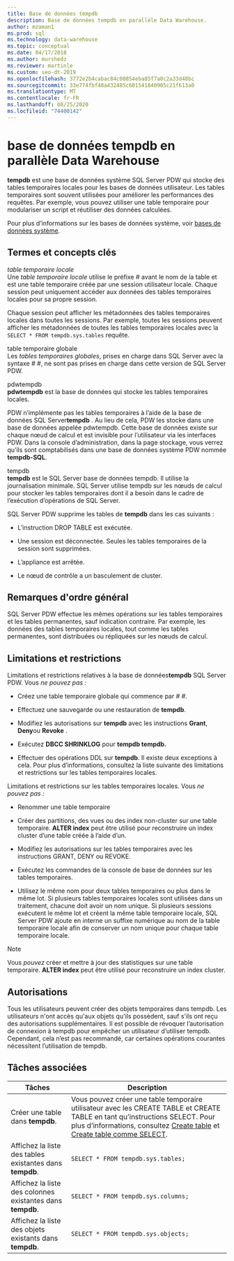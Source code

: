 ```yaml
---
title: Base de données tempdb
description: Base de données tempdb en parallèle Data Warehouse.
author: mzaman1
ms.prod: sql
ms.technology: data-warehouse
ms.topic: conceptual
ms.date: 04/17/2018
ms.author: murshedz
ms.reviewer: martinle
ms.custom: seo-dt-2019
ms.openlocfilehash: 3772e2b4cabac84c00854eba85f7a0c2a33d48bc
ms.sourcegitcommit: 33e774fbf48a432485c601541840905c21f613a0
ms.translationtype: MT
ms.contentlocale: fr-FR
ms.lasthandoff: 08/25/2020
ms.locfileid: "74400142"
---
```

# <a name="tempdb-database-in-parallel-data-warehouse"></a>base de données tempdb en parallèle Data Warehouse
**tempdb** est une base de données système SQL Server PDW qui stocke des tables temporaires locales pour les bases de données utilisateur. Les tables temporaires sont souvent utilisées pour améliorer les performances des requêtes. Par exemple, vous pouvez utiliser une table temporaire pour modulariser un script et réutiliser des données calculées.  
  
Pour plus d’informations sur les bases de données système, voir [bases de données système](system-databases.md).  
  
## <a name="key-terms-and-concepts"></a><a name="Basics"></a>Termes et concepts clés  
*table temporaire locale*  
Une *table temporaire locale* utilise le préfixe # avant le nom de la table et est une table temporaire créée par une session utilisateur locale. Chaque session peut uniquement accéder aux données des tables temporaires locales pour sa propre session.  
  
Chaque session peut afficher les métadonnées des tables temporaires locales dans toutes les sessions. Par exemple, toutes les sessions peuvent afficher les métadonnées de toutes les tables temporaires locales avec la `SELECT * FROM tempdb.sys.tables` requête.  
  
table temporaire globale  
Les *tables temporaires globales*, prises en charge dans SQL Server avec la syntaxe # #, ne sont pas prises en charge dans cette version de SQL Server PDW.  
  
pdwtempdb  
**pdwtempdb** est la base de données qui stocke les tables temporaires locales.  
  
PDW n’implémente pas les tables temporaires à l’aide de la base de données SQL Server**tempdb** . Au lieu de cela, PDW les stocke dans une base de données appelée pdwtempdb. Cette base de données existe sur chaque nœud de calcul et est invisible pour l’utilisateur via les interfaces PDW. Dans la console d’administration, dans la page stockage, vous verrez qu’ils sont comptabilisés dans une base de données système PDW nommée **tempdb-SQL**.  
  
tempdb  
**tempdb** est le SQL Server base de données tempdb. Il utilise la journalisation minimale. SQL Server utilise tempdb sur les nœuds de calcul pour stocker les tables temporaires dont il a besoin dans le cadre de l’exécution d’opérations de SQL Server.  
  
SQL Server PDW supprime les tables de **tempdb** dans les cas suivants :  
  
-   L’instruction DROP TABLE est exécutée.  
  
-   Une session est déconnectée. Seules les tables temporaires de la session sont supprimées.  
  
-   L’appliance est arrêtée.  
  
-   Le nœud de contrôle a un basculement de cluster.  
  
## <a name="general-remarks"></a>Remarques d'ordre général  
SQL Server PDW effectue les mêmes opérations sur les tables temporaires et les tables permanentes, sauf indication contraire. Par exemple, les données des tables temporaires locales, tout comme les tables permanentes, sont distribuées ou répliquées sur les nœuds de calcul.  
  
## <a name="limitations-and-restrictions"></a><a name="LimitationsRestrictions"></a>Limitations et restrictions  
Limitations et restrictions relatives à la base de données**tempdb** SQL Server PDW. Vous *ne pouvez pas :*  
  
-   Créez une table temporaire globale qui commence par # #.  
  
-   Effectuez une sauvegarde ou une restauration de **tempdb**.  
  
-   Modifiez les autorisations sur **tempdb** avec les instructions **Grant**, **Deny**ou **Revoke** .  
  
-   Exécutez **DBCC SHRINKLOG** pour **tempdb tempdb.**  
  
-   Effectuer des opérations DDL sur **tempdb**. Il existe deux exceptions à cela. Pour plus d’informations, consultez la liste suivante des limitations et restrictions sur les tables temporaires locales.  
  
Limitations et restrictions sur les tables temporaires locales. Vous *ne pouvez pas :*  
  
-   Renommer une table temporaire  
  
-   Créer des partitions, des vues ou des index non-cluster sur une table temporaire. **ALTER index** peut être utilisé pour reconstruire un index cluster d’une table créée à l’aide d’un.  
  
-   Modifiez les autorisations sur les tables temporaires avec les instructions GRANT, DENY ou REVOKE.  
  
-   Exécutez les commandes de la console de base de données sur les tables temporaires.  
  
-   Utilisez le même nom pour deux tables temporaires ou plus dans le même lot. Si plusieurs tables temporaires locales sont utilisées dans un traitement, chacune doit avoir un nom unique. Si plusieurs sessions exécutent le même lot et créent la même table temporaire locale, SQL Server PDW ajoute en interne un suffixe numérique au nom de la table temporaire locale afin de conserver un nom unique pour chaque table temporaire locale.  
  
> [!NOTE]  
> Vous *pouvez* créer et mettre à jour des statistiques sur une table temporaire. **ALTER index** peut être utilisé pour reconstruire un index cluster.  
  
## <a name="permissions"></a>Autorisations  
Tous les utilisateurs peuvent créer des objets temporaires dans tempdb. Les utilisateurs n'ont accès qu'aux objets qu'ils possèdent, sauf s'ils ont reçu des autorisations supplémentaires. Il est possible de révoquer l’autorisation de connexion à tempdb pour empêcher un utilisateur d’utiliser tempdb. Cependant, cela n’est pas recommandé, car certaines opérations courantes nécessitent l’utilisation de tempdb.  
  
## <a name="related-tasks"></a><a name="RelatedTasks"></a>Tâches associées  
  
|Tâches|Description|  
|---------|---------------|  
|Créer une table dans **tempdb**.|Vous pouvez créer une table temporaire utilisateur avec les CREATE TABLE et CREATE TABLE en tant qu’instructions SELECT. Pour plus d’informations, consultez [Create table](../t-sql/statements/create-table-azure-sql-data-warehouse.md) et [Create table comme SELECT](../t-sql/statements/create-table-as-select-azure-sql-data-warehouse.md).|  
|Affichez la liste des tables existantes dans **tempdb**.|`SELECT * FROM tempdb.sys.tables;`|  
|Affichez la liste des colonnes existantes dans **tempdb**.|`SELECT * FROM tempdb.sys.columns;`|  
|Affichez la liste des objets existants dans **tempdb**.|`SELECT * FROM tempdb.sys.objects;`|  
  
<!-- MISSING LINKS 
## See Also  
[Common Metadata Query Examples &#40;SQL Server PDW&#41;](../sqlpdw/common-metadata-query-examples-sql-server-pdw.md)  
-->
  
